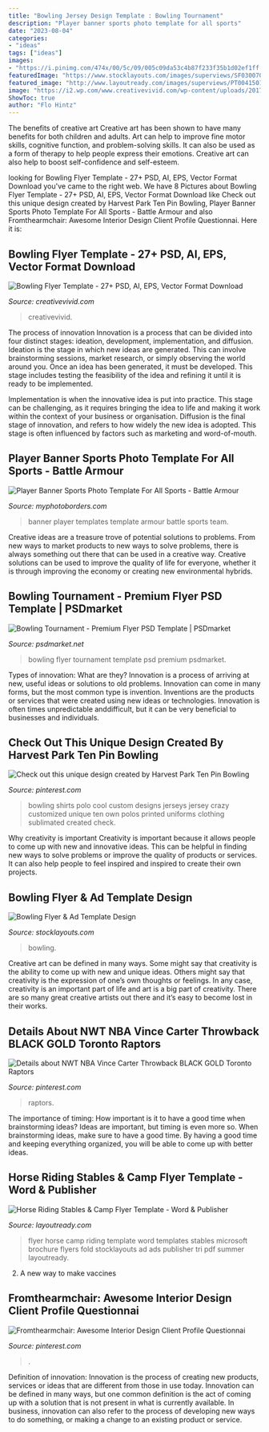 ```yaml
---
title: "Bowling Jersey Design Template : Bowling Tournament"
description: "Player banner sports photo template for all sports"
date: "2023-08-04"
categories:
- "ideas"
tags: ["ideas"]
images:
- "https://i.pinimg.com/474x/00/5c/09/005c09da53c4b87f233f35b1d02ef1ff.jpg"
featuredImage: "https://www.stocklayouts.com/images/superviews/SF0300701-S.jpg"
featured_image: "http://www.layoutready.com/images/superviews/PT0041501D-S.jpg"
image: "https://i2.wp.com/www.creativevivid.com/wp-content/uploads/2017/07/Bowling-Event-Flyer-Template.jpg?resize=600%2C844&amp;ssl=1"
ShowToc: true
author: "Flo Hintz"
---
```



The benefits of creative art
Creative art has been shown to have many benefits for both children and adults. Art can help to improve fine motor skills, cognitive function, and problem-solving skills. It can also be used as a form of therapy to help people express their emotions. Creative art can also help to boost self-confidence and self-esteem.

	

		
looking for Bowling Flyer Template - 27+ PSD, AI, EPS, Vector Format Download you've came to the right web. We have 8 Pictures about Bowling Flyer Template - 27+ PSD, AI, EPS, Vector Format Download like Check out this unique design created by Harvest Park Ten Pin Bowling, Player Banner Sports Photo Template For All Sports - Battle Armour and also Fromthearmchair: Awesome Interior Design Client Profile Questionnai. Here it is:
		
    
## Bowling Flyer Template - 27+ PSD, AI, EPS, Vector Format Download

<img loading=lazy src="https://i2.wp.com/www.creativevivid.com/wp-content/uploads/2017/07/Bowling-Event-Flyer-Template.jpg?resize=600%2C844&amp;ssl=1" onerror="this.onerror=null;this.src='https://tse2.mm.bing.net/th?id=OIP.7pFxL-qq-aWYJipjw2KkwQHaKa&amp;pid=15.1';" alt="Bowling Flyer Template - 27+ PSD, AI, EPS, Vector Format Download">

_Source: creativevivid.com_

>creativevivid. 

	

The process of innovation
Innovation is a process that can be divided into four distinct stages: ideation, development, implementation, and diffusion.
Ideation is the stage in which new ideas are generated. This can involve brainstorming sessions, market research, or simply observing the world around you. Once an idea has been generated, it must be developed. This stage includes testing the feasibility of the idea and refining it until it is ready to be implemented.

Implementation is when the innovative idea is put into practice. This stage can be challenging, as it requires bringing the idea to life and making it work within the context of your business or organisation. Diffusion is the final stage of innovation, and refers to how widely the new idea is adopted. This stage is often influenced by factors such as marketing and word-of-mouth.

    
## Player Banner Sports Photo Template For All Sports - Battle Armour

<img loading=lazy src="https://cdn3.bigcommerce.com/s-jdhnct1/products/229/images/745/battle_armour_48x72_banner__24849.1446754603.500.625.jpg?c=2" onerror="this.onerror=null;this.src='https://tse4.mm.bing.net/th?id=OIP.Mg8tddBCKqgkD3_NE4N3HAAAAA&amp;pid=15.1';" alt="Player Banner Sports Photo Template For All Sports - Battle Armour">

_Source: myphotoborders.com_

>banner player templates template armour battle sports team. 

	

Creative ideas are a treasure trove of potential solutions to problems. From new ways to market products to new ways to solve problems, there is always something out there that can be used in a creative way. Creative solutions can be used to improve the quality of life for everyone, whether it is through improving the economy or creating new environmental hybrids.

    
## Bowling Tournament - Premium Flyer PSD Template | PSDmarket

<img loading=lazy src="https://www.psdmarket.net/wp-content/uploads/2017/04/bowling_tournament_flyer_psdmarket_1.jpg" onerror="this.onerror=null;this.src='https://tse4.mm.bing.net/th?id=OIP.PRE2iTRzaPysNnhLEpOgbAHaHa&amp;pid=15.1';" alt="Bowling Tournament - Premium Flyer PSD Template | PSDmarket">

_Source: psdmarket.net_

>bowling flyer tournament template psd premium psdmarket. 

	

Types of innovation: What are they?
Innovation is a process of arriving at new, useful ideas or solutions to old problems. Innovation can come in many forms, but the most common type is invention. Inventions are the products or services that were created using new ideas or technologies. Innovation is often times unpredictable anddifficult, but it can be very beneficial to businesses and individuals.

    
## Check Out This Unique Design Created By Harvest Park Ten Pin Bowling

<img loading=lazy src="https://i.pinimg.com/736x/fc/74/24/fc7424beae0933cb633743549847bda8--bowling-shirts-cool-ideas.jpg" onerror="this.onerror=null;this.src='https://tse4.mm.bing.net/th?id=OIP.igy9BBhvOlXP5beNX0X0zAHaI3&amp;pid=15.1';" alt="Check out this unique design created by Harvest Park Ten Pin Bowling">

_Source: pinterest.com_

>bowling shirts polo cool custom designs jerseys jersey crazy customized unique ten own polos printed uniforms clothing sublimated created check. 

	

Why creativity is important
Creativity is important because it allows people to come up with new and innovative ideas. This can be helpful in finding new ways to solve problems or improve the quality of products or services. It can also help people to feel inspired and inspired to create their own projects.

    
## Bowling Flyer &amp; Ad Template Design

<img loading=lazy src="https://www.stocklayouts.com/images/superviews/SF0300701-S.jpg" onerror="this.onerror=null;this.src='https://tse2.mm.bing.net/th?id=OIP.jcobfVRcm98MxV4gKFyJWAHaEl&amp;pid=15.1';" alt="Bowling Flyer &amp; Ad Template Design">

_Source: stocklayouts.com_

>bowling. 

	

Creative art can be defined in many ways. Some might say that creativity is the ability to come up with new and unique ideas. Others might say that creativity is the expression of one’s own thoughts or feelings. In any case, creativity is an important part of life and art is a big part of creativity. There are so many great creative artists out there and it’s easy to become lost in their works.

    
## Details About NWT NBA Vince Carter Throwback BLACK GOLD Toronto Raptors

<img loading=lazy src="https://i.pinimg.com/474x/00/5c/09/005c09da53c4b87f233f35b1d02ef1ff.jpg" onerror="this.onerror=null;this.src='https://tse3.mm.bing.net/th?id=OIP.IlPduPBXHIg43izAT19Y2wAAAA&amp;pid=15.1';" alt="Details about NWT NBA Vince Carter Throwback BLACK GOLD Toronto Raptors">

_Source: pinterest.com_

>raptors. 

	

The importance of timing: How important is it to have a good time when brainstorming ideas?
Ideas are important, but timing is even more so. When brainstorming ideas, make sure to have a good time. By having a good time and keeping everything organized, you will be able to come up with better ideas.

    
## Horse Riding Stables &amp; Camp Flyer Template - Word &amp; Publisher

<img loading=lazy src="http://www.layoutready.com/images/superviews/PT0041501D-S.jpg" onerror="this.onerror=null;this.src='https://tse2.mm.bing.net/th?id=OIP.AHKCjwrKb8OZubdQa98PEQHaEl&amp;pid=15.1';" alt="Horse Riding Stables &amp; Camp Flyer Template - Word &amp; Publisher">

_Source: layoutready.com_

>flyer horse camp riding template word templates stables microsoft brochure flyers fold stocklayouts ad ads publisher tri pdf summer layoutready. 

	

2. A new way to make vaccines 

    
## Fromthearmchair: Awesome Interior Design Client Profile Questionnai

<img loading=lazy src="https://i.pinimg.com/736x/1e/8b/99/1e8b99f9f10b1e9196a74bf0bf117c1f.jpg" onerror="this.onerror=null;this.src='https://tse1.mm.bing.net/th?id=OIP.ShL6ukjaejWpqKmZrEy__gHaKf&amp;pid=15.1';" alt="Fromthearmchair: Awesome Interior Design Client Profile Questionnai">

_Source: pinterest.com_

>. 

	

Definition of innovation:
Innovation is the process of creating new products, services or ideas that are different from those in use today. Innovation can be defined in many ways, but one common definition is the act of coming up with a solution that is not present in what is currently available. In business, innovation can also refer to the process of developing new ways to do something, or making a change to an existing product or service.

